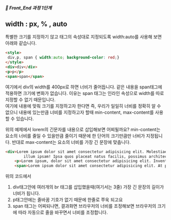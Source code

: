 ##### 🍑  Front_End 과정 1단계 


## width : px, % , auto   
특별한 크기를 지정하기 않고 태그의 속성대로 지정되도록 width:auto를 사용해 보면 아래와 같습니다. 


```html
<style>
 div,p, span { width:auto; background-color: red;}
</style>
<div>div</div>
<p>p</p>
<span>span</span>
```
여기에서 div의 width를 400px로 하면 너비가 줄어듭니다. 같은 내용을 span태그에 적용하면 크기에 변화가 없습니다. 이유는 span 태그는 인라인 속성으로 width를 따로 지정할 수 없기 때문입니다.  
여기에 내용에 맞춰 크기를 지정하고자 한다면 즉, 우리가 일일히 너비를 정확히 알 수 없으니 내용에 있는만큼 너비를 지정하고자 할때 min-content, max-content를 사용할 수 있습니다.  

위의 예제에서 lorem의 긴문자를 내용으로 삽입해보면 어찌될까요? 
min-content는 요소의 너비를 줄일 수 있을만큼 줄이기 때문에 한 단어의 크기만큼만 너비가 지정됩니다.
반대로
max-content는 요소의 너비를 가장 긴 문장에 맞춥니다.
```html
<div>Lorem ipsum dolor sit amet consectetur adipisicing elit. Molestiae, <br>
        illum ipsam! Ipsa quos placeat natus facilis, possimus architecto? Eaque delectus deserunt dolores, distinctio  <br> cumque assumenda! Nam qui nulla dolor! Libero.</div>
    <p>Lorem ipsum, dolor sit amet consectetur adipisicing elit. Inventore doloribus culpa, ut commodi explicabo incidunt vel nesciunt, sequi voluptatibus, in consectetur perferendis! Et blanditiis, nisi quis delectus rem hic facilis?</p>
    <span>Lorem ipsum dolor sit amet consectetur adipisicing elit. At possimus autem eligendi doloribus molestias reiciendis molestiae distinctio incidunt nam quos, quisquam officiis cum, maiores, amet vero itaque nostrum perspiciatis sapiente.</span>
```
위의 코드에서 
1. div태그안에 여러개의 br 태그를 삽입했을때(여기서는 3줄) 가장 긴 문장의 길이가 너비가 됩니다.  
2. p태그안에는 줄바꿈 기호가 없기 때문에 한줄로 쭈욱 되고요
3. span 태그는 어찌되나면, 결과화면 브라우저의 너비를 조정해보면 브라우저의 크기에 따라 자동으로 줄을 바꾸면서 너비를 조정합니다. 



